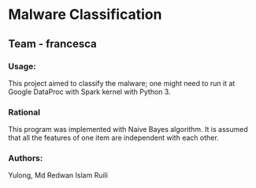 # Malware Classification
## Team - francesca
### Usage:
This project aimed to classify the malware; 
one might need to run it at Google DataProc with Spark kernel with Python 3.

### Rational
This program was implemented with Naive Bayes algorithm.
It is assumed that all the features of one item are independent with each other.

### Authors:
Yulong,
Md Redwan Islam
Ruili




